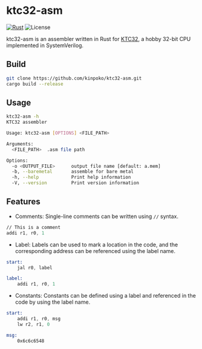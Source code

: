 # ktc32-asm

[![Rust](https://github.com/kinpoko/ktc32-asm/actions/workflows/rust.yml/badge.svg)](https://github.com/kinpoko/ktc32-asm/actions/workflows/rust.yml)
![License](https://img.shields.io/github/license/kinpoko/ktc32-asm?color=blue)

ktc32-asm is an assembler written in Rust for [KTC32](https://github.com/kinpoko/ktc32), a hobby 32-bit CPU implemented in SystemVerilog.

## Build

```bash
git clone https://github.com/kinpoko/ktc32-asm.git
cargo build --release
```

## Usage

```bash
ktc32-asm -h
KTC32 assembler

Usage: ktc32-asm [OPTIONS] <FILE_PATH>

Arguments:
  <FILE_PATH>  .asm file path

Options:
  -o <OUTPUT_FILE>      output file name [default: a.mem]
  -b, --baremetal       assemble for bare metal
  -h, --help            Print help information
  -V, --version         Print version information
```

## Features

- Comments: Single-line comments can be written using `//` syntax.

```asm
// This is a comment
addi r1, r0, 1
```

- Label: Labels can be used to mark a location in the code, and the corresponding address can be referenced using the label name.

```asm
start:
	jal r0, label

label:
	addi r1, r0, 1
```

- Constants: Constants can be defined using a label and referenced in the code by using the label name.

```asm
start:
	addi r1, r0, msg
	lw r2, r1, 0

msg:
	0x6c6c6548
```
